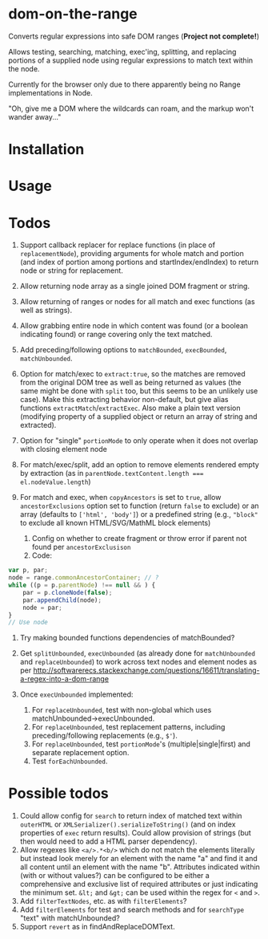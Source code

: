 # dom-on-the-range

Converts regular expressions into safe DOM ranges (**Project not complete!**)

Allows testing, searching, matching, exec'ing, splitting, and replacing portions of a
supplied node using regular expressions to match text within the node.

Currently for the browser only due to there apparently being no Range implementations in Node.

"Oh, give me a DOM where the wildcards can roam, and the markup won't wander away..."

# Installation

# Usage



# Todos

1. Support callback replacer for replace functions (in place of `replacementNode`), providing arguments for whole match and portion (and index of portion among portions and startIndex/endIndex) to return node or string for replacement.

1. Allow returning node array as a single joined DOM fragment or string.
1. Allow returning of ranges or nodes for all match and exec functions (as well as strings).
1. Allow grabbing entire node in which content was found (or a boolean indicating found) or range covering only the text matched.
1. Add preceding/following options to `matchBounded`, `execBounded`, `matchUnbounded`.

1. Option for match/exec to `extract:true`, so the matches are removed from the original DOM tree as
well as being returned as values (the same might be done with `split` too, but this seems to be an unlikely
use case). Make this extracting behavior non-default, but give alias functions `extractMatch`/`extractExec`. Also
make a plain text version (modifying property of a supplied object or return an array of string and extracted).
1. Option for "single" `portionMode` to only operate when it does not overlap with closing element node
1. For match/exec/split, add an option to remove elements rendered empty by extraction (as in `parentNode.textContent.length === el.nodeValue.length`)
1. For match and exec, when `copyAncestors` is set to `true`, allow
`ancestorExclusions` option set to function (return `false` to exclude) or an array (defaults to
`['html', 'body']`) or a predefined string (e.g., `"block"` to exclude all known HTML/SVG/MathML block elements)
    1. Config on whether to create fragment or throw error if parent not found per `ancestorExclusison`
    1. Code:
```js
var p, par;
node = range.commonAncestorContainer; // ?
while ((p = p.parentNode) !== null && ) {
    par = p.cloneNode(false);
    par.appendChild(node);
    node = par;
}
// Use node
```
1. Try making bounded functions dependencies of matchBounded?

1. Get `splitUnbounded`, `execUnbounded` (as already done for `matchUnbounded` and `replaceUnbounded`) to work
across text nodes and element nodes as per
http://softwarerecs.stackexchange.com/questions/16611/translating-a-regex-into-a-dom-range
1. Once `execUnbounded` implemented:
    1. For `replaceUnbounded`, test with non-global which uses matchUnbounded->execUnbounded.
    1. For `replaceUnbounded`, test replacement patterns, including preceding/following replacements (e.g., `$'`).
    1. For `replaceUnbounded`, test `portionMode`'s (multiple|single|first) and separate replacement option.
    1. Test `forEachUnbounded`.

# Possible todos

1. Could allow config for `search` to return index of matched text within `outerHTML` or `XMLSerializer().serializeToString()` (and on index properties of `exec` return results). Could allow provision of strings (but then would need to add a HTML parser dependency).
1. Allow regexes like `<a/>.*<b/>` which do not match the elements literally but instead look merely for an element with the name "a" and find it and all content until an element with the name "b". Attributes indicated within (with or without values?) can be configured to be either a comprehensive and exclusive list of required attributes or just indicating the minimum set. `&lt;` and `&gt;` can be used within the regex for `<` and `>`.
1. Add `filterTextNodes`, etc. as with `filterElements`?
1. Add `filterElements` for test and search methods and for `searchType` "text" with matchUnbounded?
1. Support `revert` as in findAndReplaceDOMText.

